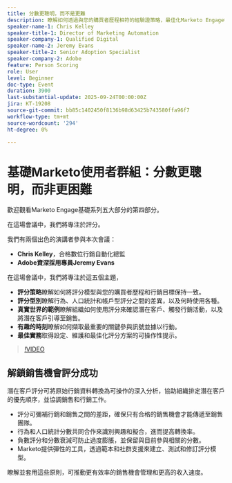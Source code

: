 ```yaml
---
title: 分數更聰明，而不是更難
description: 瞭解如何透過與您的購買者歷程相符的經驗證策略，最佳化Marketo Engage中的潛在客戶得分。 此課程涵蓋行為、人口統計和帳戶型評分，加上真實世界的範例、最佳作法，以及擷取關鍵參與訊號的秘訣。 非常適合希望更快取得潛在客戶資格並推動銷售協調的行銷人員。
speaker-name-1: Chris Kelley
speaker-title-1: Director of Marketing Automation
speaker-company-1: Qualified Digital
speaker-name-2: Jeremy Evans
speaker-title-2: Senior Adoption Specialist
speaker-company-2: Adobe
feature: Person Scoring
role: User
level: Beginner
doc-type: Event
duration: 3900
last-substantial-update: 2025-09-24T00:00:00Z
jira: KT-19208
source-git-commit: bb85c1402450f8136b98d63425b743580ffa96f7
workflow-type: tm+mt
source-wordcount: '294'
ht-degree: 0%

---
```



# 基礎Marketo使用者群組：分數更聰明，而非更困難

歡迎觀看Marketo Engage基礎系列五大部分的第四部分。

在這場會議中，我們將專注於評分。

我們有兩個出色的演講者參與本次會議：

* **Chris Kelley**，合格數位行銷自動化總監
* **Adobe資深採用專員Jeremy Evans**

在這場會議中，我們將專注於這五個主題，

* **評分策略**&#x200B;瞭解如何將評分模型與您的購買者歷程和行銷目標保持一致。
* **評分型別**&#x200B;瞭解行為、人口統計和帳戶型評分之間的差異，以及何時使用各種。
* **真實世界的範例**&#x200B;瞭解組織如何使用評分來確認潛在客戶、觸發行銷活動，以及將潛在客戶引導至銷售。
* **有趣的時刻**&#x200B;瞭解如何擷取最重要的關鍵參與訊號並據以行動。
* **最佳實務**&#x200B;取得設定、維護和最佳化評分方案的可操作性提示。


>[!VIDEO](https://video.tv.adobe.com/v/3474961/?learn=on&enablevpops)

## 解鎖銷售機會評分成功

潛在客戶評分可將原始行銷資料轉換為可操作的深入分析，協助組織排定潛在客戶的優先順序，並協調銷售和行銷工作。

* 評分可彌補行銷和銷售之間的差距，確保只有合格的銷售機會才能傳遞至銷售團隊。
* 行為和人口統計分數共同合作來識別興趣和擬合，進而提高轉換率。
* 負數評分和分數衰減可防止過度膨脹，並保留與目前參與相關的分數。
* Marketo提供彈性的工具，透過範本和社群支援來建立、測試和修訂評分模型。

瞭解並套用這些原則，可推動更有效率的銷售機會管理和更高的收入速度。

